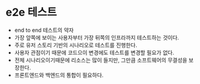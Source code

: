 # e2e 테스트
- end to end 테스트의 약자
- 가장 앞쪽에 보이는 사용자부터 가장 뒤쪽의 인프라까지 테스트하는 것이다.
- 주로 유저 스토리 기반의 시나리오로 테스트를 진행한다.
- 사용자 관점이기 때문에 코드으이 변경에도 테스트를 변경할 필요가 없다.
- 전체 시나리오이기때문에 리소스는 많이 들지만, 그만큼 소프트웨어의 무결성을 보장한다.
- 프론트엔드와 백엔드의 통합이 필요하다.